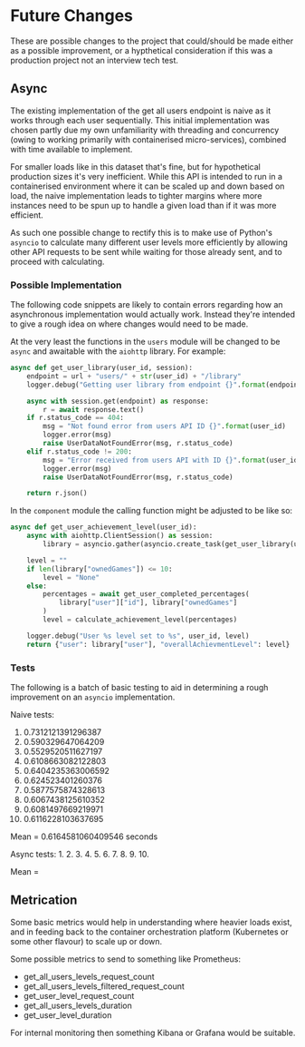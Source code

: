 # Future Changes

These are possible changes to the project that could/should be made either as a possible improvement, or
a hypthetical consideration if this was a production project not an interview tech test.

## Async

The existing implementation of the get all users endpoint is naive as it works through each user
sequentially. This initial implementation was chosen partly due my own unfamiliarity with threading
and concurrency (owing to working primarily with containerised micro-services), combined with time
available to implement.

For smaller loads like in this dataset that's fine, but for hypothetical production sizes
it's very inefficient. While this API is intended to run in a containerised environment where it can be
scaled up and down based on load, the naive implementation leads to tighter margins where more instances
need to be spun up to handle a given load than if it was more efficient.

As such one possible change to rectify this is to make use of Python's `asyncio` to calculate many different
user levels more efficiently by allowing other API requests to be sent while waiting for those already sent,
and to proceed with calculating.

### Possible Implementation

The following code snippets are likely to contain errors regarding how an asynchronous implementation
would actually work. Instead they're intended to give a rough idea on where changes would need to be made.

At the very least the functions in the `users` module will be changed to be `async` and awaitable with the
`aiohttp` library. For example:

```python
async def get_user_library(user_id, session):
    endpoint = url + "users/" + str(user_id) + "/library"
    logger.debug("Getting user library from endpoint {}".format(endpoint))

    async with session.get(endpoint) as response:
        r = await response.text()
    if r.status_code == 404:
        msg = "Not found error from users API ID {}".format(user_id)
        logger.error(msg)
        raise UserDataNotFoundError(msg, r.status_code)
    elif r.status_code != 200:
        msg = "Error received from users API with ID {}".format(user_id)
        logger.error(msg)
        raise UserDataNotFoundError(msg, r.status_code)

    return r.json()
```

In the `component` module the calling function might be adjusted to be like so:

```python
async def get_user_achievement_level(user_id):
    async with aiohttp.ClientSession() as session:
        library = asyncio.gather(asyncio.create_task(get_user_library(user_id, session)))

    level = ""
    if len(library["ownedGames"]) <= 10:
        level = "None"
    else:
        percentages = await get_user_completed_percentages(
            library["user"]["id"], library["ownedGames"]
        )
        level = calculate_achievement_level(percentages)

    logger.debug("User %s level set to %s", user_id, level)
    return {"user": library["user"], "overallAchievmentLevel": level}
```

### Tests

The following is a batch of basic testing to aid in determining a rough improvement on an `asyncio` implementation.

Naive tests:
1. 0.7312121391296387
2. 0.590329647064209
3. 0.5529520511627197
4. 0.6108663082122803
5. 0.6404235363006592
6. 0.624523401260376
7. 0.5877575874328613
8. 0.6067438125610352
9. 0.6081497669219971
10. 0.6116228103637695

Mean = 0.6164581060409546 seconds

Async tests:
1.
2.
3.
4.
5.
6.
7.
8.
9.
10.

Mean =

## Metrication

Some basic metrics would help in understanding where heavier loads exist, and in feeding back to the
container orchestration platform (Kubernetes or some other flavour) to scale up or down.

Some possible metrics to send to something like Prometheus:

* get_all_users_levels_request_count
* get_all_users_levels_filtered_request_count
* get_user_level_request_count
* get_all_users_levels_duration
* get_user_level_duration

For internal monitoring then something Kibana or Grafana would be suitable.